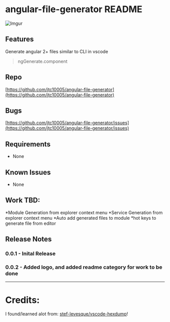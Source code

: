 # angular-file-generator README
![Imgur](https://i.imgur.com/Ho9QR0n.png)

## Features

Generate angular 2+ files similar to CLI in vscode

> ngGenerate.component

## Repo
[https://github.com/jtc10005/angular-file-generator](https://github.com/jtc10005/angular-file-generator)

## Bugs
[https://github.com/jtc10005/angular-file-generator/issues](https://github.com/jtc10005/angular-file-generator/issues)

## Requirements

* None

## Known Issues
* None

## Work TBD:
*Module Generation from explorer context menu
*Service Generation from explorer context menu
*Auto add generated files to module
*hot keys to generate file from editor

## Release Notes

 ### 0.0.1 - Inital Release
 ### 0.0.2 - Added logo, and added readme category for work to be done

-----------------------------------------------------------------------------------------------------------

# Credits:
I found/learned alot from:
[stef-levesque/vscode-hexdump](https://github.com/stef-levesque/vscode-hexdump)!
